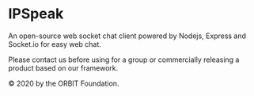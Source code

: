 # IPSpeak
An open-source web socket chat client powered by Nodejs, Express and Socket.io for easy web chat.

Please contact us before using for a group or commercially releasing a product based on our framework.

&COPY; 2020 by the ORBIT Foundation.
